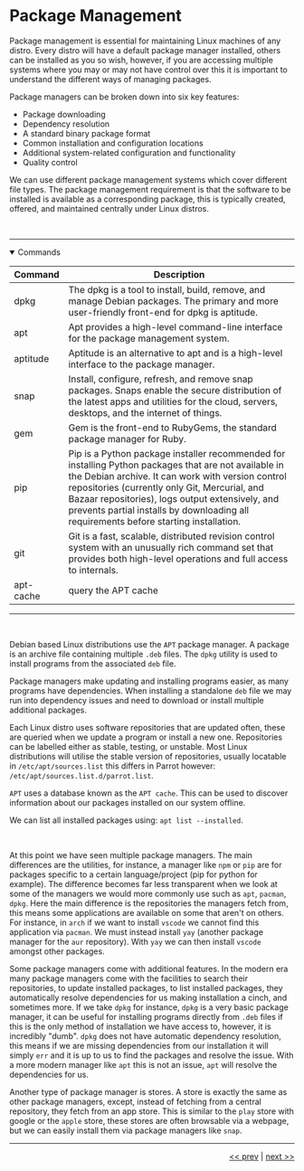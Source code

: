 # Package Management

Package management is essential for maintaining Linux machines of any distro.
Every distro will have a default package manager installed, others can be installed
as you so wish, however, if you are accessing multiple systems where you may or may not have control over this it is important to understand the different ways of managing packages.

Package managers can be broken down into six key features:

- Package downloading
- Dependency resolution
- A standard binary package format
- Common installation and configuration locations
- Additional system-related configuration and functionality
- Quality control

We can use different package management systems which cover different file types. The package management requirement is that the software to be installed is available as a corresponding package, this is typically created, offered, and maintained centrally under Linux distros.

<br />

___

<details open>
<summary>Commands</summary>

<div align="center">

| Command | Description |
| --- | --- |
| dpkg | The dpkg is a tool to install, build, remove, and manage Debian packages. The primary and more user-friendly front-end for dpkg is aptitude. |
| apt | Apt provides a high-level command-line interface for the package management system. |
| aptitude	| Aptitude is an alternative to apt and is a high-level interface to the package manager. |
| snap	| Install, configure, refresh, and remove snap packages. Snaps enable the secure distribution of the latest apps and utilities for the cloud, servers, desktops, and the internet of things. |
| gem | Gem is the front-end to RubyGems, the standard package manager for Ruby. |
| pip | Pip is a Python package installer recommended for installing Python packages that are not available in the Debian archive. It can work with version control repositories (currently only Git, Mercurial, and Bazaar repositories), logs output extensively, and prevents partial installs by downloading all requirements before starting installation. |
| git | Git is a fast, scalable, distributed revision control system with an unusually rich command set that provides both high-level operations and full access to internals. |
| apt-cache | query the APT cache |


___

</div>

</details>

<br />

Debian based Linux distributions use the `APT` package manager. A package is an archive file containing multiple `.deb` files. The `dpkg` utility is used to install programs from the associated `deb` file.

Package managers make updating and installing programs easier, as many programs have dependencies. When installing a standalone `deb` file we may run into dependency issues and need to download or install multiple additional packages.

Each Linux distro uses software repositories that are updated often, these are queried when we update a program or install a new one. Repositories can be labelled either as stable, testing, or unstable. Most Linux distributions will utilise the stable version of repositories, usually locatable in `/etc/apt/sources.list` this differs in Parrot however: `/etc/apt/sources.list.d/parrot.list`.

`APT` uses a database known as the `APT cache`. This can be used to discover information about our packages installed on our system offline.

We can list all installed packages using: `apt list --installed`.

<br />

At this point we have seen multiple package managers. The main differences are the utilities, for instance, a manager like `npm` or `pip` are for packages specific to a certain language/project (pip for python for example). The difference becomes far less transparent when we look at some of the managers we would more commonly use such as `apt`, `pacman`, `dpkg`. Here the main difference is the repositories the managers fetch from, this means some applications are available on some that aren't on others. For instance, in `arch` if we want to install `vscode` we cannot find this application via `pacman`. We must instead install `yay` (another package manager for the `aur` repository). With `yay` we can then install `vscode` amongst other packages.

Some package managers come with additional features. In the modern era many package managers come with the facilities to search their repositories, to update installed packages, to list installed packages, they automatically resolve dependencies for us making installation a cinch, and sometimes more. If we take `dpkg` for instance, `dpkg` is a very basic package manager, it can be useful for installing programs directly from `.deb` files if this is the only method of installation we have access to, however, it is incredibly "dumb". `dpkg` does not have automatic dependency resolution, this means if we are missing dependencies from our installation it will simply `err` and it is up to us to find the packages and resolve the issue. With a more modern manager like `apt` this is not an issue, `apt` will resolve the dependencies for us.

Another type of package manager is stores. A store is exactly the same as other package managers, except, instead of fetching from a central repository, they fetch from an app store. This is similar to the `play` store with google or the `apple` store, these stores are often browsable via a webpage, but we can easily install them via package managers like `snap`.


___

<div align="right">

[<< prev](./10_userManagement.md) | [next >>](./)
</div>
